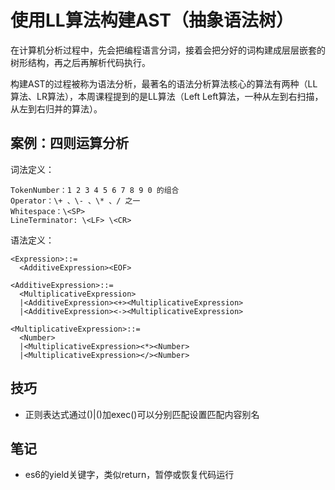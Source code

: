 # 使用LL算法构建AST（抽象语法树）
在计算机分析过程中，先会把编程语言分词，接着会把分好的词构建成层层嵌套的树形结构，再之后再解析代码执行。

构建AST的过程被称为语法分析，最著名的语法分析算法核心的算法有两种（LL算法、LR算法），本周课程提到的是LL算法（Left Left算法，一种从左到右扫描，从左到右归并的算法）。

## 案例：四则运算分析
词法定义：
```
TokenNumber：1 2 3 4 5 6 7 8 9 0 的组合
Operator：\+ 、\- 、\* 、/ 之一
Whitespace：\<SP>
LineTerminator: \<LF> \<CR>
```
语法定义：
```
<Expression>::=
  <AdditiveExpression><EOF>

<AdditiveExpression>::=
  <MultiplicativeExpression>
  |<AdditiveExpression><+><MultiplicativeExpression>
  |<AdditiveExpression><-><MultiplicativeExpression>

<MultiplicativeExpression>::=
  <Number>
  |<MultiplicativeExpression><*><Number>
  |<MultiplicativeExpression></><Number>
```

## 技巧
* 正则表达式通过()|()加exec()可以分别匹配设置匹配内容别名

## 笔记
* es6的yield关键字，类似return，暂停或恢复代码运行